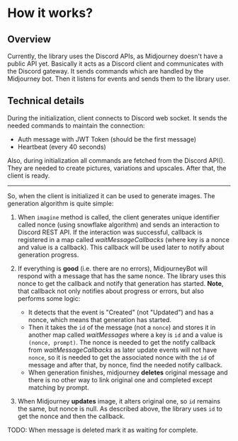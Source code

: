 # How it works?

## Overview

Currently, the library uses the Discord APIs, as Midjourney doesn't have a public API yet. Basically it acts as a Discord client and communicates with the Discord gateway. It sends commands which are handled by the Midjourney bot. Then it listens for events and sends them to the library user.

## Technical details

During the initialization, client connects to Discord web socket. It sends the needed commands to maintain the connection:

- Auth message with JWT Token (should be the first message)
- Heartbeat (every 40 seconds)

Also, during initialization all commands are fetched from the Discord API(). They are needed to create pictures, variations and upscales. After that, the client is ready.

---

So, when the client is initialized it can be used to generate images. The generation algorithm is quite simple:

1. When `imagine` method is called, the client generates unique identifier called nonce (using snowflake algorithm) and sends an interaction to Discord REST API. If the interaction was successful, callback is registered in a map called *waitMessageCallbacks* (where key is a nonce and value is a callback). This callback will be used later to notify about generation progress.

2. If everything is **good** (i.e. there are no errors), MidjourneyBot will respond with a message that has the same nonce. The library uses this nonce to get the callback and notify that generation has started. **Note**, that callback not only notifies about progress or errors, but also performs some logic:
    - It detects that the event is "Created" (not "Updated") and has a nonce, which means that generation has started.
    - Then it takes the `id` of the message (not a `nonce`) and stores it in another map called *waitMessages* where a key is `id` and a value is `(nonce, prompt)`. The nonce is needed to get the notify callback from *waitMessageCallbacks* as later update events will not have `nonce`, so it is needed to get the associated nonce with the `id` of message and after that, by nonce, find the needed notify callback.
    - When generation finishes, midjourney **deletes** original message and there is no other way to link original one and completed except matching by prompt.

3. When Midjourney **updates** image, it alters original one, so `id` remains the same, but nonce is null. As described above, the library uses `id` to get the nonce and then the callback.

TODO: When message is deleted mark it as waiting for complete.
